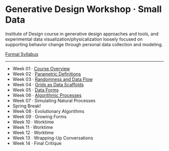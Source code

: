 # Generative Design Workshop · Small Data

Institute of Design course in generative design approaches and tools, and experimental data visualization/physicalization loosely focused on supporting behavior change through personal data collection and modeling.

[Formal Syllabus](generative-design-workshop.pdf)

-----

- Week 01 · [Course Overview](week01/README.md)
- Week 02 · [Parametric Definitions](week02/README.md)
- Week 03 · [Randomness and Data Flow](week03/README.md)
- Week 04 · [Grids as Data Scaffolds](week04/README.md)
- Week 05 · [Data Forms](week05/README.md)
- Week 06 · [Algorithmic Processes](week06/README.md)
- Week 07 · Simulating Natural Processes
- Spring Break! 
- Week 08 · Evolutionary Algorithms
- Week 09 · Growing Forms   
- Week 10 · Worktime
- Week 11 · Worktime
- Week 12 · Worktime
- Week 13 · Wrapping-Up Conversations 
- Week 14 · Final Critique
